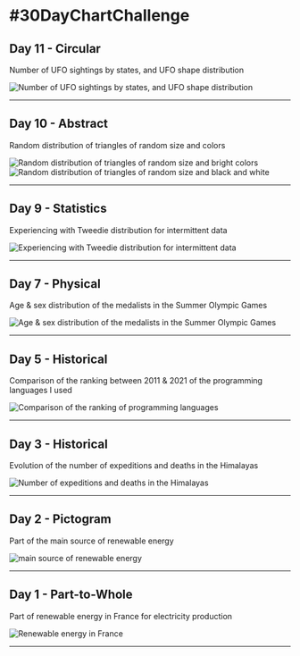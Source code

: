 # #30DayChartChallenge

## Day 11 - Circular

Number of UFO sightings by states, and UFO shape distribution

![Number of UFO sightings by states, and UFO shape distribution](/day11/day11_circular.png)

----

## Day 10 - Abstract

Random distribution of triangles of random size and colors

![Random distribution of triangles of random size and bright colors ](/day10/triangle_bright_on_dark.png)
![Random distribution of triangles of random size and black and white](/day10/triangle_bw.png)

----

## Day 9 - Statistics

Experiencing with Tweedie distribution for intermittent data

![Experiencing with Tweedie distribution for intermittent data](/day09/day09_statistics.png)

----

## Day 7 - Physical

Age & sex distribution of the medalists in the Summer Olympic Games

![Age & sex distribution of the medalists in the Summer Olympic Games](/day07/day07_physical.png)

----

## Day 5 - Historical

Comparison of the ranking between 2011 & 2021 of the programming languages I used

![Comparison of the ranking of programming languages](/day05/day05_slope.png)

----

## Day 3 - Historical

Evolution of the number of expeditions and deaths in the Himalayas

![Number of expeditions and deaths in the Himalayas](/day03/day03_historical.png)

----

## Day 2 - Pictogram

Part of the main source of renewable energy

![main source of renewable energy](/day02/day02_pictogram.png)

----

## Day 1 - Part-to-Whole

Part of renewable energy in France for electricity production

![Renewable energy in France](/day01/day01_part_to_whole.png)

----